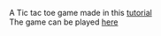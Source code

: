A Tic tac toe game made in this [tutorial](https://www.mter.pl/blog/gamedev,/javascript,/html,/css,/tutorial/2024/06/30/building-tic-tac-toe-javascript.html
)  
The game can be played [here](https://www.mter.pl/tic-tac-toe/) 
